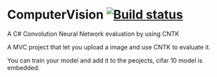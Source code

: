 # ComputerVision  [![Build status](https://ci.appveyor.com/api/projects/status/9ojpbvsa8kyq5r3w?svg=true)](https://ci.appveyor.com/project/mayuanyang/computervision)

A C# Convolution Neural Network evaluation by using CNTK

A MVC project that let you upload a image and use CNTK to evaluate it.

You can train your model and add it to the peojects, cifar 10 model is embedded.
